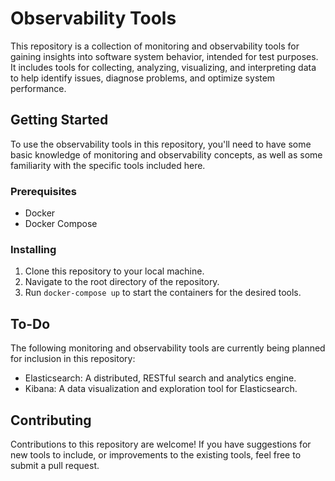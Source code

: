 # Observability Tools

This repository is a collection of monitoring and observability tools for gaining insights into software system behavior, intended for test purposes. It includes tools for collecting, analyzing, visualizing, and interpreting data to help identify issues, diagnose problems, and optimize system performance.

## Getting Started

To use the observability tools in this repository, you'll need to have some basic knowledge of monitoring and observability concepts, as well as some familiarity with the specific tools included here.

### Prerequisites

- Docker
- Docker Compose

### Installing

1. Clone this repository to your local machine.
2. Navigate to the root directory of the repository.
3. Run `docker-compose up` to start the containers for the desired tools.

## To-Do

The following monitoring and observability tools are currently being planned for inclusion in this repository:

- Elasticsearch: A distributed, RESTful search and analytics engine.
- Kibana: A data visualization and exploration tool for Elasticsearch.

## Contributing

Contributions to this repository are welcome! If you have suggestions for new tools to include, or improvements to the existing tools, feel free to submit a pull request.

